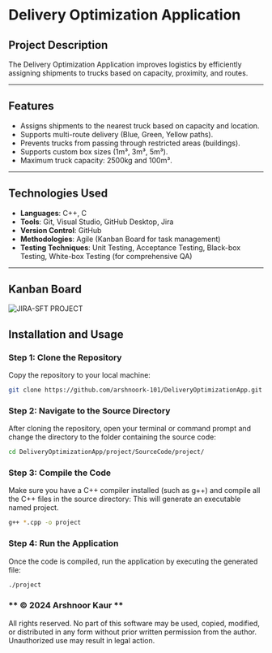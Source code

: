 # **Delivery Optimization Application**

## **Project Description**
The Delivery Optimization Application improves logistics by efficiently assigning shipments to trucks based on capacity, proximity, and routes.

---

## **Features**
- Assigns shipments to the nearest truck based on capacity and location.
- Supports multi-route delivery (Blue, Green, Yellow paths).
- Prevents trucks from passing through restricted areas (buildings).
- Supports custom box sizes (1m³, 3m³, 5m³).
- Maximum truck capacity: 2500kg and 100m³.
---

## **Technologies Used**
- **Languages**: C++, C
- **Tools**: Git, Visual Studio, GitHub Desktop, Jira
- **Version Control**: GitHub
- **Methodologies**: Agile (Kanban Board for task management)
- **Testing Techniques**: Unit Testing, Acceptance Testing, Black-box Testing, White-box Testing (for comprehensive QA)

---
## **Kanban Board** 
![JIRA-SFT PROJECT](https://github.com/user-attachments/assets/f9a6e30b-b174-4577-9eef-f1f97501fab3)

## **Installation and Usage**

### **Step 1: Clone the Repository**
Copy the repository to your local machine:
```bash
git clone https://github.com/arshnoork-101/DeliveryOptimizationApp.git
```

### **Step 2: Navigate to the Source Directory**
After cloning the repository, open your terminal or command prompt and change the directory to the folder containing the source code:
```bash
cd DeliveryOptimizationApp/project/SourceCode/project/
```

### **Step 3: Compile the Code**
Make sure you have a C++ compiler installed (such as g++) and compile all the C++ files in the source directory:
This will generate an executable named project.
```bash
g++ *.cpp -o project
```

### **Step 4: Run the Application**
Once the code is compiled, run the application by executing the generated file:
```bash
./project
```

### ** © 2024 Arshnoor Kaur **

All rights reserved. No part of this software may be used, copied, modified, or distributed in any form without prior written permission from the author. Unauthorized use may result in legal action.







